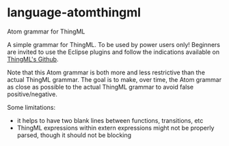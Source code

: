 # language-atomthingml
Atom grammar for ThingML


A simple grammar for ThingML. To be used by power users only! Beginners are invited to use the Eclipse plugins and follow the indications available on [ThingML's Github](https://github.com/SINTEF-9012/ThingML).

Note that this Atom grammar is both more and less restrictive than the actual ThingML grammar. The goal is to make, over time, the Atom grammar as close as possible to the actual ThingML grammar to avoid false positive/negative.

Some limitations:
- it helps to have two blank lines between functions, transitions, etc
- ThingML expressions within extern expressions might not be properly parsed, though it should not be blocking
